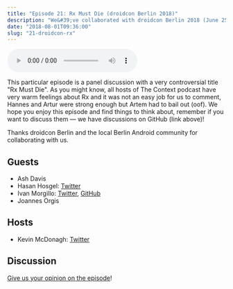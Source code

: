 ```yaml
---
title: "Episode 21: Rx Must Die (droidcon Berlin 2018)"
description: "We&#39;ve collaborated with droidcon Berlin 2018 (June 25) where Hannes was speaking about MVI, and they&#39;ve recorded panel discussions for us and allowed us to publish them with our commentary."
date: "2018-08-01T09:36:00"
slug: "21-droidcon-rx"
---
```

<audio controls preload="metadata">
  <source src="https://artemzin.com/static/thecontext/episodes/The.Context.episode.21.mp3" type="audio/mpeg">
</audio>

This particular episode is a panel discussion with a very controversial title \"Rx Must Die\". As you might know, all hosts of The Context podcast have very warm feelings about Rx and it was not an easy job for us to comment, Hannes and Artur were strong enough but Artem had to bail out (oof). We hope you enjoy this episode and find things to think about, remember if you want to discuss them — we have discussions on GitHub (link above)!

Thanks droidcon Berlin and the local Berlin Android community for collaborating with us.

## Guests

* Ash Davis
* Hasan Hosgel: [Twitter](https://twitter.com/alosdev)
* Ivan Morgillo: [Twitter](https://twitter.com/hamen), [GitHub](https://github.com/hamen)
* Joannes Orgis

## Hosts

* Kevin McDonagh: [Twitter](https://twitter.com/kevinmcdonagh)

## Discussion

[Give us your opinion on the episode](https://github.com/artem-zinnatullin/TheContext-Podcast/issues/99)!

